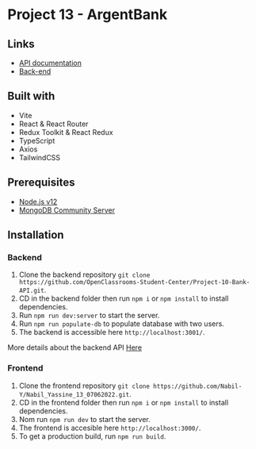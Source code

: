 # Project 13 - ArgentBank

## Links

- [API documentation](https://app.swaggerhub.com/apis-docs/nabil-io/bank-argent_api_documentation/1.0.0)
- [Back-end](https://github.com/OpenClassrooms-Student-Center/Project-10-Bank-API)

## Built with

- Vite
- React & React Router
- Redux Toolkit & React Redux
- TypeScript
- Axios
- TailwindCSS

## Prerequisites

- [Node.js v12](https://nodejs.org/en/)
- [MongoDB Community Server](https://www.mongodb.com/try/download/community)

## Installation

### Backend

1. Clone the backend repository `git clone https://github.com/OpenClassrooms-Student-Center/Project-10-Bank-API.git`.
1. CD in the backend folder then run `npm i` or `npm install` to install dependencies.
1. Run `npm run dev:server` to start the server.
1. Run `npm run populate-db` to populate database with two users.
1. The backend is accessible here `http://localhost:3001/`.

More details about the backend API [Here](https://github.com/OpenClassrooms-Student-Center/Project-10-Bank-API)

### Frontend

1. Clone the frontend repository `git clone https://github.com/Nabil-Y/Nabil_Yassine_13_07062022.git`.
1. CD in the frontend folder then run `npm i` or `npm install` to install dependencies.
1. Nom run `npm run dev` to start the server.
1. The frontend is accesible here `http://localhost:3000/`.
1. To get a production build, run `npm run build`.
